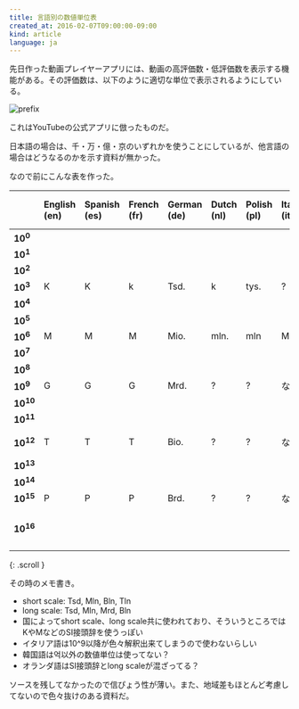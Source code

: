 ```yaml
---
title: 言語別の数値単位表
created_at: 2016-02-07T09:00:00-09:00
kind: article
language: ja
---
```


先日作った動画プレイヤーアプリには、動画の高評価数・低評価数を表示する機能がある。その評価数は、以下のように適切な単位で表示されるようにしている。

![prefix](/assets/img/randomtube-unit-prefix.jpg)

これはYouTubeの公式アプリに倣ったものだ。

日本語の場合は、千・万・億・京のいずれかを使うことにしているが、他言語の場合はどうなるのかを示す資料が無かった。

なので前にこんな表を作った。

|                       | English (en)   | Spanish (es)   | French (fr)   | German (de)   | Dutch (nl)   | Polish (pl)   | Italian (it)   | Japanese (ja)   | Chinese (Simplified) (zh-hans)  | Chinese (Traditional) (zh-hant)            | Korean (kr)   | Vietnamese (vi)   |
| :-------------------- | :------------- | :------------- | :------------ | :------------ | :----------- | :------------ | :------------- | :-------------- | :------------------------------ | :----------------------------------------- | :------------ | :---------------- |
| **10<sup>0</sup>**    |                |                |               |               |              |               |                |                 |                                 |                                            |               |                   |
| **10<sup>1</sup>**    |                |                |               |               |              |               |                |                 |                                 |                                            |               |                   |
| **10<sup>2</sup>**    |                |                |               |               |              |               |                |                 |                                 |                                            |               |                   |
| **10<sup>3</sup>**    | K              | K              | k             | Tsd.          | k            | tys.          | ?              | 千              | 千                              | 千                                         | 천             | N                 |
| **10<sup>4</sup>**    |                |                |               |               |              |               |                | 万              | 万                              | 万                                         | 만             |                   |
| **10<sup>5</sup>**    |                |                |               |               |              |               |                |                 |                                 |                                            |               |                   |
| **10<sup>6</sup>**    | M              | M              | M             | Mio.          | mln.         | mln           | Mln            |                 |                                 |                                            |               | Tr                |
| **10<sup>7</sup>**    |                |                |               |               |              |               |                |                 |                                 |                                            |               |                   |
| **10<sup>8</sup>**    |                |                |               |               |              |               |                | 億              | 亿                              | 億                                         | 억             |                   |
| **10<sup>9</sup>**    | G              | G              | G             | Mrd.          | ?            | ?             | なし           |                 |                                 |                                            |               | Tỷ                |
| **10<sup>10</sup>**   |                |                |               |               |              |               |                |                 |                                 |                                            |               |                   |
| **10<sup>11</sup>**   |                |                |               |               |              |               |                |                 |                                 |                                            |               |                   |
| **10<sup>12</sup>**   | T              | T              | T             | Bio.          | ?            | ?             | なし           | 兆              | 万亿                            | 萬億 <br> 兆                               | 조             |                   |
| **10<sup>13</sup>**   |                |                |               |               |              |               |                |                 |                                 |                                            |               |                   |
| **10<sup>14</sup>**   |                |                |               |               |              |               |                |                 |                                 |                                            |               |                   |
| **10<sup>15</sup>**   | P              | P              | P             | Brd.          | ?            | ?             | なし           |                 |                                 |                                            |               |                   |
| **10<sup>16</sup>**   |                |                |               |               |              |               |                | 京              | 万万亿 (または亿亿)             | 萬萬億 (または億億) <br> 京(台湾のみ)      | 경             |                   |
{: .scroll }

その時のメモ書き。

- short scale: Tsd, Mln, Bln, Tln
- long scale: Tsd, Mln, Mrd, Bln
- 国によってshort scale、long scale共に使われており、そういうところではKやMなどのSI接頭辞を使うっぽい
- イタリア語は10^9以降が色々解釈出来てしまうので使わないらしい
- 韓国語は억以外の数値単位は使ってない？
- オランダ語はSI接頭辞とlong scaleが混ざってる？

ソースを残してなかったので信ぴょう性が薄い。また、地域差もほとんど考慮してないので色々抜けのある資料だ。
